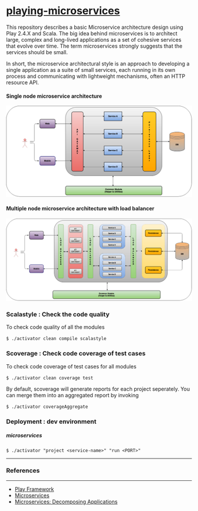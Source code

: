 [playing-microservices](http://blog.knoldus.com/2015/06/15/play-microservice-architecture/)
=================================

This repository describes a basic Microservice architecture design using Play 2.4.X and Scala. The big idea behind microservices is to architect large, complex and long-lived applications as a set of cohesive services that evolve over time. The term microservices strongly suggests that the services should be small.

In short, the microservice architectural style is an approach to developing a single application as a suite of small services, each running in its own process and communicating with lightweight mechanisms, often an HTTP resource API.

#### Single node microservice architecture

![alt tag](/web/public/images/microservices-arch.png)

#### Multiple node microservice architecture with load balancer

![alt tag](/web/public/images/microservices-arch-with-elb.png)


### Scalastyle : Check the code quality

To check code quality of all the modules
```
$ ./activator clean compile scalastyle
```

### Scoverage : Check code coverage of test cases

To check code coverage of test cases for all modules
```
$ ./activator clean coverage test
```
By default, scoverage will generate reports for each project seperately. You can merge them into an aggregated report by invoking
```
$ ./activator coverageAggregate
```

### Deployment : dev environment

##### microservices
```
$ ./activator "project <service-name>" "run <PORT>"
```

-----------------------------------------------------------------------
### References
-----------------------------------------------------------------------
* [Play Framework](http://www.playframework.com/)
* [Microservices](http://martinfowler.com/articles/microservices.html)
* [Microservices: Decomposing Applications](http://www.infoq.com/articles/microservices-intro)
